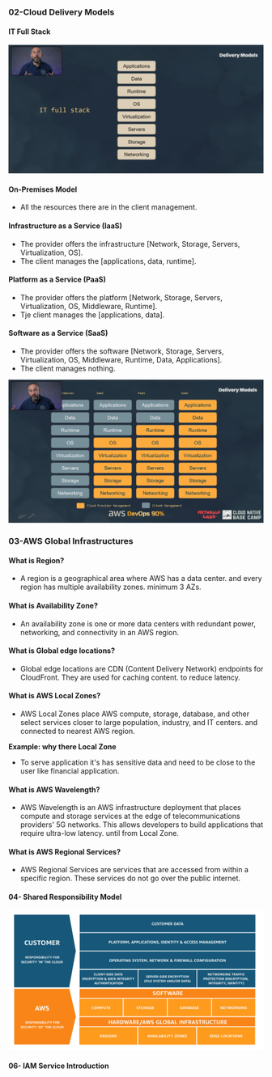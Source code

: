 ### 02-Cloud Delivery Models

#### IT Full Stack

<img src="./img/01.png">

#### On-Premises Model

- All the resources there are in the client management.

#### Infrastructure as a Service (IaaS)

- The provider offers the infrastructure [Network, Storage, Servers, Virtualization, OS].
- The client manages the [applications, data, runtime].

#### Platform as a Service (PaaS)

- The provider offers the platform [Network, Storage, Servers, Virtualization, OS, Middleware, Runtime].
- Tje client manages the [applications, data].

#### Software as a Service (SaaS)

- The provider offers the software [Network, Storage, Servers, Virtualization, OS, Middleware, Runtime, Data, Applications].
- The client manages nothing.

<img src="./img/02.png">

### 03-AWS Global Infrastructures

#### What is Region?

- A region is a geographical area where AWS has a data center. and every region has multiple availability zones. minimum 3 AZs.

#### What is Availability Zone?

- An availability zone is one or more data centers with redundant power, networking, and connectivity in an AWS region.

#### What is Global edge locations?

- Global edge locations are CDN (Content Delivery Network) endpoints for CloudFront. They are used for caching content. to reduce latency.

#### What is AWS Local Zones?

- AWS Local Zones place AWS compute, storage, database, and other select services closer to large population, industry, and IT centers. and connected to nearest AWS region.

**Example: why there Local Zone**

- To serve application it's has sensitive data and need to be close to the user like financial application.

#### What is AWS Wavelength?

- AWS Wavelength is an AWS infrastructure deployment that places compute and storage services at the edge of telecommunications providers' 5G networks. This allows developers to build applications that require ultra-low latency. until from Local Zone.

#### What is AWS Regional Services?

- AWS Regional Services are services that are accessed from within a specific region. These services do not go over the public internet.

#### 04- Shared Responsibility Model

<img src="./img/03.jpg">

#### 06- IAM Service Introduction
